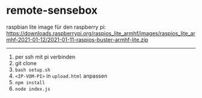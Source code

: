 # remote-sensebox

raspbian lite image für den raspberry pi: https://downloads.raspberrypi.org/raspios_lite_armhf/images/raspios_lite_armhf-2021-01-12/2021-01-11-raspios-buster-armhf-lite.zip

---

1. per ssh mit pi verbinden
2. git clone
3. `bash setup.sh`
4. `<IP-VOM-PI>` in `upload.html` anpassen
5. `npm install`
6. `node index.js`
